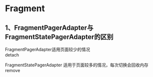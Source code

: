 # Fragment

## 1、FragmentPagerAdapter与FragmentStatePagerAdapter的区别

FragmentPagerAdapter适用页面较少的情况  
detach

FragmentStatePagerAdapter 适用于页面较多的情况，每次切换会回收内存  
remove



